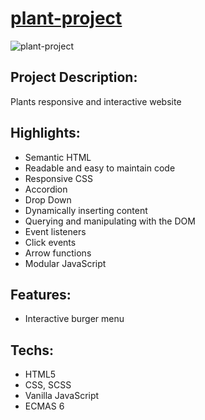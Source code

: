 # [plant-project](https://aliaksei-siniauski.github.io/shelter-project/)

![plant-project](https://snipboard.io/S25ycq.jpg)

## Project Description:

Plants responsive and interactive website

## Highlights:

- Semantic HTML
- Readable and easy to maintain code
- Responsive CSS
- Accordion
- Drop Down
- Dynamically inserting content
- Querying and manipulating with the DOM
- Event listeners
- Click events
- Arrow functions
- Modular JavaScript

## Features:

- Interactive burger menu

## Techs:

- HTML5
- CSS, SCSS
- Vanilla JavaScript
- ECMAS 6
